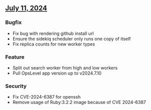 ## [July 11, 2024](https://github.com/OpsLevel/helm-charts/compare/v2024.6.27...v2024.7.11)
### Bugfix
* Fix bug with rendering github install url
* Ensure the sidekiq scheduler only runs one copy of itself
* Fix replica counts for new worker types
### Feature
* Split out search worker from high and low workers
* Pull OpsLevel app version up to v2024.7.10
### Security
* Fix CVE-2024-6387 for openssh
* Remove usage of Ruby:3.2.2 image because of CVE 2024-6387
